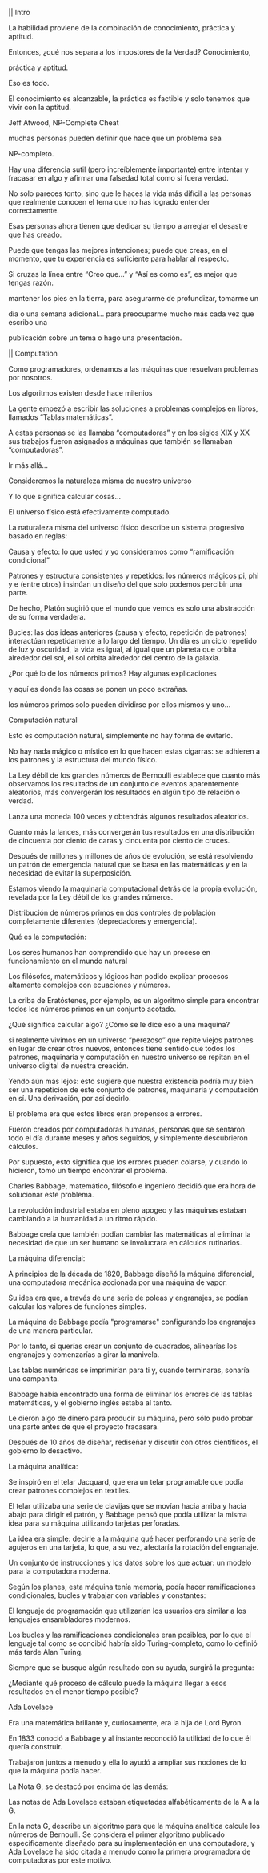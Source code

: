 || Intro


La habilidad proviene de la combinación de conocimiento, práctica y aptitud.

Entonces, ¿qué nos separa a los impostores de la Verdad? Conocimiento,

práctica y aptitud. 

Eso es todo. 

El conocimiento es alcanzable, la práctica es factible y solo tenemos que vivir con la aptitud. 



Jeff Atwood, NP-Complete Cheat

muchas personas pueden definir qué hace que un problema sea

NP-completo.


Hay una diferencia sutil (pero increíblemente importante) entre intentar y fracasar en algo y afirmar una falsedad total como si fuera verdad. 

No solo pareces tonto, sino que le haces la vida más difícil a las personas que realmente conocen el tema que no has logrado entender correctamente.


Esas personas ahora tienen que dedicar su tiempo a arreglar el desastre que has creado.

Puede que tengas las mejores intenciones; puede que creas, en el momento, que tu experiencia es suficiente para hablar al respecto.



Si cruzas la línea entre “Creo que...” y “Así es como es”, es mejor que tengas razón.

mantener los pies en la tierra, para asegurarme de profundizar, tomarme un

día o una semana adicional... para preocuparme mucho más cada vez que escribo una

publicación sobre un tema o hago una presentación.



|| Computation

Como programadores, ordenamos a las máquinas que resuelvan problemas por nosotros. 

Los algoritmos existen desde hace milenios

La gente empezó a escribir las soluciones a problemas complejos en libros, llamados “Tablas matemáticas”.

A estas personas se las llamaba “computadoras” y en los siglos XIX y XX sus trabajos fueron asignados a máquinas que también se llamaban “computadoras”.



Ir más allá...

Consideremos la naturaleza misma de nuestro universo

Y lo que significa calcular cosas...



El universo físico está efectivamente computado.

La naturaleza misma del universo físico describe un sistema progresivo basado en reglas:

Causa y efecto: lo que usted y yo consideramos como “ramificación
condicional”

Patrones y estructura consistentes y repetidos: los números mágicos pi, phi y e (entre otros) insinúan un diseño del que
solo podemos percibir una parte. 

De hecho, Platón sugirió que el mundo
que vemos es solo una abstracción de su forma verdadera.

Bucles: las dos ideas anteriores (causa y efecto, repetición de patrones) interactúan repetidamente a lo largo del tiempo. Un día es un ciclo repetido de luz y oscuridad, la vida es igual, al igual que un planeta
que orbita alrededor del sol, el sol orbita alrededor del centro de la galaxia.



¿Por qué lo de los números primos? Hay algunas explicaciones

y aquí es donde las cosas se ponen un poco extrañas.

los números primos solo pueden dividirse por ellos mismos y uno...


Computación natural 

Esto es computación natural, simplemente no hay forma de evitarlo. 

No hay nada mágico o místico en lo que hacen estas cigarras: se adhieren a los patrones y la estructura del mundo físico.


La Ley débil de los grandes números de Bernoulli establece que cuanto más observamos los resultados de un conjunto de eventos aparentemente aleatorios, más convergerán los resultados en algún tipo de relación o verdad.

Lanza una moneda 100 veces y obtendrás algunos resultados aleatorios.

Cuanto más la lances, más convergerán tus resultados en una distribución de cincuenta por ciento de caras y cincuenta por ciento de cruces.


Después de millones y millones de años de evolución, se está resolviendo un patrón de emergencia natural que se basa en las matemáticas y en la necesidad de evitar la superposición.

Estamos viendo la maquinaria computacional detrás de la propia evolución, revelada por la Ley débil de los grandes números.

Distribución de números primos en dos controles de población completamente diferentes (depredadores y emergencia).



Qué es la computación: 

Los seres humanos han comprendido que hay un proceso en funcionamiento en el mundo natural 

Los filósofos, matemáticos y lógicos han podido explicar procesos altamente complejos con ecuaciones y números. 

La criba de Eratóstenes, por ejemplo, es un algoritmo simple para encontrar todos los números primos en un conjunto acotado. 


¿Qué significa calcular algo? ¿Cómo se le dice eso a una máquina?

si realmente vivimos en un universo “perezoso” que repite viejos patrones en lugar de crear otros nuevos, entonces tiene sentido que todos los patrones, maquinaria y computación en nuestro universo se repitan en el universo digital de nuestra creación.

Yendo aún más lejos: esto sugiere que nuestra existencia podría muy bien ser una repetición de este conjunto de patrones, maquinaria y computación en sí. Una derivación, por así decirlo.


El problema era que estos libros eran propensos a errores. 

Fueron creados por computadoras humanas, personas que se sentaron todo el día durante meses y años seguidos, y simplemente descubrieron cálculos. 

Por supuesto, esto significa que los errores pueden colarse, y cuando lo hicieron, tomó un tiempo encontrar el problema. 


Charles Babbage, matemático, filósofo e ingeniero decidió que era hora de solucionar este problema. 

La revolución industrial estaba en pleno apogeo y las máquinas estaban cambiando a la humanidad a un ritmo rápido.

Babbage creía que también podían cambiar las matemáticas al eliminar la necesidad de que un ser humano se involucrara en cálculos rutinarios.


La máquina diferencial:

A principios de la década de 1820, Babbage diseñó la máquina diferencial, una computadora mecánica accionada por una máquina de vapor. 

Su idea era que, a través de una serie de poleas y engranajes, se podían calcular los valores de funciones simples.


La máquina de Babbage podía "programarse" configurando los engranajes de una manera particular. 

Por lo tanto, si querías crear un conjunto de cuadrados, alinearías los engranajes y comenzarías a girar la manivela.

Las tablas numéricas se imprimirían para ti y, cuando terminaras, sonaría una campanita.

Babbage había encontrado una forma de eliminar los errores de las tablas matemáticas, y el gobierno inglés estaba al tanto. 

Le dieron algo de dinero para producir su máquina, pero sólo pudo probar una parte antes de que el proyecto fracasara. 

Después de 10 años de diseñar, rediseñar y discutir con otros científicos, el gobierno lo desactivó.



La máquina analítica:

Se inspiró en el telar Jacquard, que era un telar programable que podía crear patrones complejos en textiles. 

El telar utilizaba una serie de clavijas que se movían hacia arriba y hacia abajo para dirigir el patrón, y Babbage pensó que podía utilizar la misma idea para su máquina utilizando tarjetas perforadas.

La idea era simple: decirle a la máquina qué hacer perforando una serie de agujeros en una tarjeta, lo que, a su vez, afectaría la rotación del engranaje. 

Un conjunto de instrucciones y los datos sobre los que actuar: un modelo para la computadora moderna.


Según los planes, esta máquina tenía memoria, podía hacer ramificaciones condicionales, bucles y trabajar con variables y constantes:

El lenguaje de programación que utilizarían los usuarios era similar a los lenguajes ensambladores modernos. 

Los bucles y las ramificaciones condicionales eran posibles, por lo que el lenguaje tal como se concibió habría sido Turing-completo, como lo definió más tarde Alan Turing.


Siempre que se busque algún resultado con su ayuda, surgirá la pregunta: 

¿Mediante qué proceso de cálculo puede la máquina llegar a esos resultados en el menor tiempo posible?




Ada Lovelace

Era una matemática brillante y, curiosamente, era la hija de Lord Byron.

En 1833 conoció a Babbage y al instante reconoció la utilidad de lo que él quería construir. 

Trabajaron juntos a menudo y ella lo ayudó a ampliar sus nociones de lo que la máquina podía hacer.


La Nota G, se destacó por encima de las demás:

Las notas de Ada Lovelace estaban etiquetadas alfabéticamente de la A a la G. 

En la nota G, describe un algoritmo para que la máquina analítica calcule los números de Bernoulli. Se considera el primer algoritmo publicado específicamente diseñado para su implementación en una computadora, y Ada Lovelace ha sido citada a menudo como la primera programadora de computadoras por este motivo.



